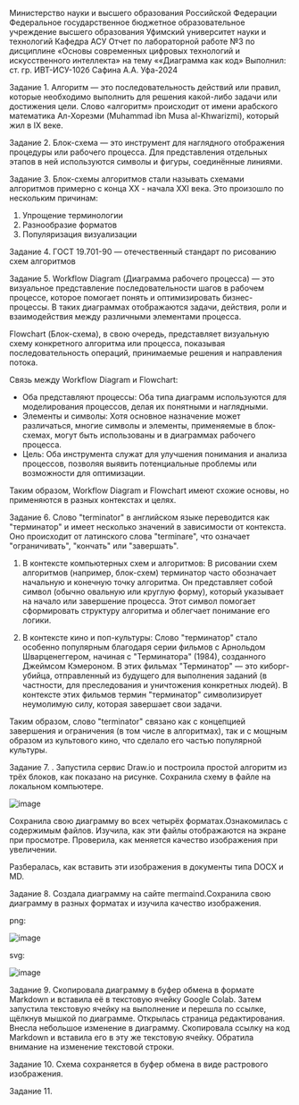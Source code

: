 Министерство науки и высшего образования Российской Федерации Федеральное государственное бюджетное образовательное учреждение высшего образования Уфимский университет науки и технологий
Кафедра АСУ
Отчет по лабораторной работе №3 по дисциплине «Основы современных цифровых технологий и искусственного интеллекта» на тему ««Диаграмма как код»
Выполнил: ст. гр. ИВТ-ИСУ-102б Cафина А.А.
Уфа-2024

Задание 1.
Алгоритм — это последовательность действий или правил, которые необходимо выполнить для решения какой-либо задачи или достижения цели.
Слово «алгоритм» происходит от имени арабского математика Ал-Хорезми (Muhammad ibn Musa al-Khwarizmi), который жил в IX веке.

Задание 2.
Блок-схема — это инструмент для наглядного отображения процедуры или рабочего процесса. Для представления отдельных этапов в ней используются символы и фигуры, соединённые линиями.

Задание 3.
Блок-схемы алгоритмов стали называть схемами алгоритмов примерно с конца XX - начала XXI века. Это произошло по нескольким причинам:
1. Упрощение терминологии
2. Разнообразие форматов
3. Популяризация визуализации

Задание 4.
ГОСТ 19.701-90 — отечественный стандарт по рисованию схем алгоритмов

Задание 5.
Workflow Diagram (Диаграмма рабочего процесса) — это визуальное представление последовательности шагов в рабочем процессе,
которое помогает понять и оптимизировать бизнес-процессы. В таких диаграммах отображаются задачи, действия, роли и взаимодействия между различными элементами процесса.

Flowchart (Блок-схема), в свою очередь, представляет визуальную схему конкретного алгоритма или процесса, показывая последовательность операций, принимаемые решения и направления потока.

Связь между Workflow Diagram и Flowchart:

- Оба представляют процессы: Оба типа диаграмм используются для моделирования процессов, делая их понятными и наглядными.
- Элементы и символы: Хотя основное назначение может различаться, многие символы и элементы, применяемые в блок-схемах, могут быть использованы и в диаграммах рабочего процесса.
- Цель: Оба инструмента служат для улучшения понимания и анализа процессов, позволяя выявить потенциальные проблемы или возможности для оптимизации.

Таким образом, Workflow Diagram и Flowchart имеют схожие основы, но применяются в разных контекстах и целях.

Задание 6.
Слово "terminator" в английском языке переводится как "терминатор" и имеет несколько значений в зависимости от контекста. Оно происходит от латинского слова "terminare", что означает "ограничивать", "кончать" или "завершать".

1. В контексте компьютерных схем и алгоритмов: В рисовании схем алгоритмов (например, блок-схем) терминатор часто обозначает начальную и конечную точку алгоритма.
Он представляет собой символ (обычно овальную или круглую форму), который указывает на начало или завершение процесса. Этот символ помогает сформировать структуру алгоритма и облегчает понимание его логики.

2. В контексте кино и поп-культуры: Слово "терминатор" стало особенно популярным благодаря серии фильмов с Арнольдом Шварценеггером, 
начиная с "Терминатора" (1984), созданного Джеймсом Кэмероном. В этих фильмах "Терминатор" — это киборг-убийца, отправленный
из будущего для выполнения заданий (в частности, для преследования и уничтожения конкретных людей). В контексте этих фильмов термин "терминатор" символизирует неумолимую силу, которая завершает свои задачи.

Таким образом, слово "terminator" связано как с концепцией завершения и ограничения (в том числе в алгоритмах), так и с мощным образом из культового кино, что сделало его частью популярной культуры.

Задание 7.
. Запустила сервис Draw.io и построила простой алгоритм из трёх блоков, как показано на рисунке. Сохранила схему в файле на локальном компьютере.


![image](https://github.com/user-attachments/assets/443ef90f-a512-4af2-9975-659e417cc242)


Сохранила свою диаграмму во всех четырёх форматах.Ознакомилась с содержимым файлов. Изучила, как эти файлы
отображаются на экране при просмотре. Проверила, как меняется
качество изображения при увеличении.

Разбералась, как вставить эти изображения
в документы типа DOCX и MD.

Задание 8.
Создала диаграмму на сайте mermaind.Сохранила свою диаграмму в разных форматах
и изучила качество изображения.

png:


![image](https://github.com/user-attachments/assets/cc5306fc-b72a-4f95-bfad-71ade017b41d)

svg:


![image](https://github.com/user-attachments/assets/8ce18ba5-6511-4b29-8ffb-58f694d69270)


Задание 9.
Скопировала диаграмму в буфер обмена в формате
Markdown и вставила её в текстовую ячейку Google Colab. Затем
запустила текстовую ячейку на выполнение и перешла по ссылке,
щёлкнув мышкой по диаграмме. Открылась страница
редактирования. Внесла небольшое изменение в диаграмму.
Скопировала ссылку на код Markdown и вставила его в эту же
текстовую ячейку. Обратила внимание на изменение текстовой
строки.


Задание 10.
Схема сохраняется в буфер обмена в виде растрового изображения.

Задание 11.















